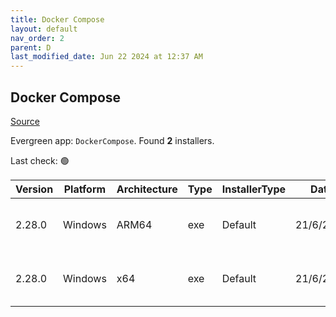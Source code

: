 ```yaml
---
title: Docker Compose
layout: default
nav_order: 2
parent: D
last_modified_date: Jun 22 2024 at 12:37 AM
---
```


## Docker Compose

[Source](https://github.com/docker/compose)

Evergreen app: `DockerCompose`. Found **2** installers.

Last check: 🟢

| Version | Platform | Architecture | Type | InstallerType | Date      | Size     | URI                                                                                                                                                                                              |
| ------- | -------- | ------------ | ---- | ------------- | --------- | -------- | ------------------------------------------------------------------------------------------------------------------------------------------------------------------------------------------------ |
| 2.28.0  | Windows  | ARM64        | exe  | Default       | 21/6/2024 | 61514240 | [https://github.com/docker/compose/releases/download/v2.28.0/docker-compose-windows-aarch64.exe](https://github.com/docker/compose/releases/download/v2.28.0/docker-compose-windows-aarch64.exe) |
| 2.28.0  | Windows  | x64          | exe  | Default       | 21/6/2024 | 64112128 | [https://github.com/docker/compose/releases/download/v2.28.0/docker-compose-windows-x86_64.exe](https://github.com/docker/compose/releases/download/v2.28.0/docker-compose-windows-x86_64.exe)   |
